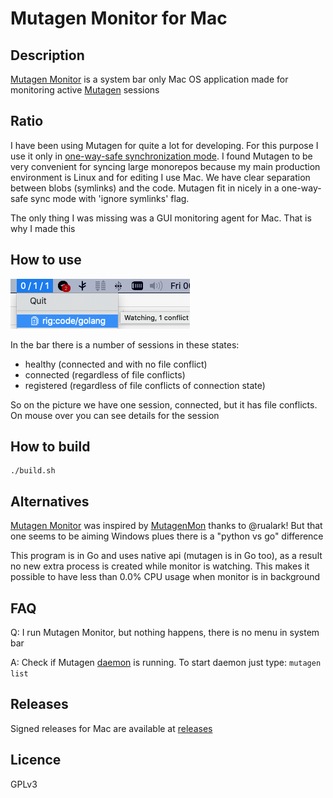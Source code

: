 Mutagen Monitor for Mac
=======================

Description
-----------
[Mutagen Monitor](https://github.com/andrewmed/mutagenmon) is a system bar only Mac OS application made for monitoring active [Mutagen](https://mutagen.io) sessions

Ratio
-----
I have been using Mutagen for quite a lot for developing. For this purpose I use it only in 
[one-way-safe synchronization mode](https://mutagen.io/documentation/synchronization). I found Mutagen to be very convenient for syncing large monorepos because my main production environment is Linux and for editing I use Mac. We have clear separation between blobs (symlinks) and the code. Mutagen fit in nicely in a one-way-safe sync mode with 'ignore symlinks' flag.

The only thing I was missing was a GUI monitoring agent for Mac. That is why I made this

How to use
----------
![Image](demo.png)

In the bar there is a number of sessions in these states:
* healthy (connected and with no file conflict)
* connected (regardless of file conflicts)
* registered (regardless of file conflicts of connection state)
 
So on the picture we have one session, connected, but it has file conflicts. On mouse over you can see details for the session

How to build
------------
```
./build.sh
```

Alternatives
----------
[Mutagen Monitor](https://github.com/andrewmed/mutagenmon) was inspired by [MutagenMon](https://github.com/rualark/MutagenMon) thanks to @rualark! But that one seems to be aiming Windows plues there is a "python vs go" difference

This program is in Go and uses native api (mutagen is in Go too), as a result no new extra process is created while monitor is watching. This makes it possible to have less than 0.0% CPU usage when monitor is in background

FAQ
----
Q: I run Mutagen Monitor, but nothing happens, there is no menu in system bar

A: Check if Mutagen [daemon](https://mutagen.io/documentation/introduction/daemon) is running. To start daemon just type: `mutagen list`

Releases
--------
Signed releases for Mac are available at [releases](https://github.com/andrewmed/mutagenmon/releases)

Licence
-------
GPLv3